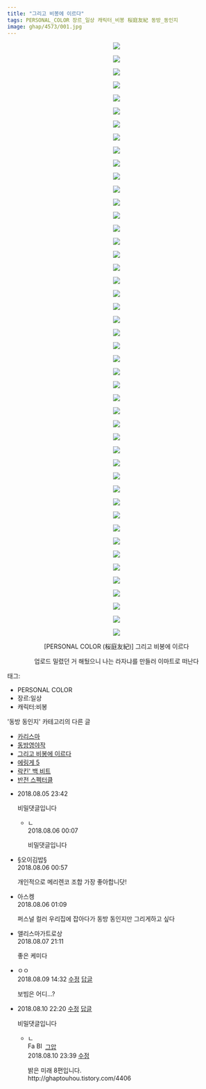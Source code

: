 ```yaml
---
title: "그리고 비봉에 이르다"
tags: PERSONAL_COLOR 장르_일상 캐릭터_비봉 桜庭友紀 동방_동인지
image: ghap/4573/001.jpg
---
```

<div class="article">
<p style="text-align: center; clear: none; float: none;"><img src="{{ site.nasurl }}/ghap/4573/001.jpg"/></p>
<p style="text-align: center; clear: none; float: none;"><img src="{{ site.nasurl }}/ghap/4573/002.jpg"/></p>
<p style="text-align: center; clear: none; float: none;"><img src="{{ site.nasurl }}/ghap/4573/003.jpg"/></p>
<p style="text-align: center; clear: none; float: none;"><img src="{{ site.nasurl }}/ghap/4573/004.jpg"/></p>
<p style="text-align: center; clear: none; float: none;"><img src="{{ site.nasurl }}/ghap/4573/005.jpg"/></p>
<p style="text-align: center; clear: none; float: none;"><img src="{{ site.nasurl }}/ghap/4573/006.jpg"/></p>
<p style="text-align: center; clear: none; float: none;"><img src="{{ site.nasurl }}/ghap/4573/007.jpg"/></p>
<p style="text-align: center; clear: none; float: none;"><img src="{{ site.nasurl }}/ghap/4573/008.jpg"/></p>
<p style="text-align: center; clear: none; float: none;"><img src="{{ site.nasurl }}/ghap/4573/009.jpg"/></p>
<p style="text-align: center; clear: none; float: none;"><img src="{{ site.nasurl }}/ghap/4573/010.jpg"/></p>
<p style="text-align: center; clear: none; float: none;"><img src="{{ site.nasurl }}/ghap/4573/011.jpg"/></p>
<p style="text-align: center; clear: none; float: none;"><img src="{{ site.nasurl }}/ghap/4573/012.jpg"/></p>
<p style="text-align: center; clear: none; float: none;"><img src="{{ site.nasurl }}/ghap/4573/013.jpg"/></p>
<p style="text-align: center; clear: none; float: none;"><img src="{{ site.nasurl }}/ghap/4573/014.jpg"/></p>
<p style="text-align: center; clear: none; float: none;"><img src="{{ site.nasurl }}/ghap/4573/015.jpg"/></p>
<p style="text-align: center; clear: none; float: none;"><img src="{{ site.nasurl }}/ghap/4573/016.jpg"/></p>
<p style="text-align: center; clear: none; float: none;"><img src="{{ site.nasurl }}/ghap/4573/017.jpg"/></p>
<p style="text-align: center; clear: none; float: none;"><img src="{{ site.nasurl }}/ghap/4573/018.jpg"/></p>
<p style="text-align: center; clear: none; float: none;"><img src="{{ site.nasurl }}/ghap/4573/019.jpg"/></p>
<p style="text-align: center; clear: none; float: none;"><img src="{{ site.nasurl }}/ghap/4573/020.jpg"/></p>
<p style="text-align: center; clear: none; float: none;"><img src="{{ site.nasurl }}/ghap/4573/021.jpg"/></p>
<p style="text-align: center; clear: none; float: none;"><img src="{{ site.nasurl }}/ghap/4573/022.jpg"/></p>
<p style="text-align: center; clear: none; float: none;"><img src="{{ site.nasurl }}/ghap/4573/023.jpg"/></p>
<p style="text-align: center; clear: none; float: none;"><img src="{{ site.nasurl }}/ghap/4573/024.jpg"/></p>
<p style="text-align: center; clear: none; float: none;"><img src="{{ site.nasurl }}/ghap/4573/025.jpg"/></p>
<p style="text-align: center; clear: none; float: none;"><img src="{{ site.nasurl }}/ghap/4573/026.jpg"/></p>
<p style="text-align: center; clear: none; float: none;"><img src="{{ site.nasurl }}/ghap/4573/027.jpg"/></p>
<p style="text-align: center; clear: none; float: none;"><img src="{{ site.nasurl }}/ghap/4573/028.jpg"/></p>
<p style="text-align: center; clear: none; float: none;"><img src="{{ site.nasurl }}/ghap/4573/029.jpg"/></p>
<p style="text-align: center; clear: none; float: none;"><img src="{{ site.nasurl }}/ghap/4573/030.jpg"/></p>
<p style="text-align: center; clear: none; float: none;"><img src="{{ site.nasurl }}/ghap/4573/031.jpg"/></p>
<p style="text-align: center; clear: none; float: none;"><img src="{{ site.nasurl }}/ghap/4573/032.jpg"/></p>
<p style="text-align: center; clear: none; float: none;"><img src="{{ site.nasurl }}/ghap/4573/033.jpg"/></p>
<p style="text-align: center; clear: none; float: none;"><img src="{{ site.nasurl }}/ghap/4573/034.jpg"/></p>
<p style="text-align: center; clear: none; float: none;"><img src="{{ site.nasurl }}/ghap/4573/035.jpg"/></p>
<p style="text-align: center; clear: none; float: none;"><img src="{{ site.nasurl }}/ghap/4573/036.jpg"/></p>
<p style="text-align: center; clear: none; float: none;"><img src="{{ site.nasurl }}/ghap/4573/037.jpg"/></p>
<p style="text-align: center; clear: none; float: none;"><img src="{{ site.nasurl }}/ghap/4573/038.jpg"/></p>
<p style="text-align: center; clear: none; float: none;"><img src="{{ site.nasurl }}/ghap/4573/039.jpg"/></p>
<p style="text-align: center; clear: none; float: none;"><img src="{{ site.nasurl }}/ghap/4573/040.jpg"/></p>
<p style="text-align: center; clear: none; float: none;"><img src="{{ site.nasurl }}/ghap/4573/041.jpg"/></p>
<p style="text-align: center; clear: none; float: none;"><img src="{{ site.nasurl }}/ghap/4573/042.jpg"/></p>
<p style="text-align: center; clear: none; float: none;"><img src="{{ site.nasurl }}/ghap/4573/043.jpg"/></p>
<p style="text-align: center; clear: none; float: none;"><img src="{{ site.nasurl }}/ghap/4573/044.jpg"/></p>
<p style="text-align: center; clear: none; float: none;"><img src="{{ site.nasurl }}/ghap/4573/045.jpg"/></p>
<p style="text-align: center; clear: none; float: none;"><img src="{{ site.nasurl }}/ghap/4573/046.jpg"/></p>
<p style="text-align: center; clear: none; float: none;">[PERSONAL COLOR (桜庭友紀)] 그리고 비봉에 이르다</p>
<p style="text-align: center; clear: none; float: none;"></p>
<p style="text-align: center; clear: none; float: none;">업로드 밀렸던 거 해뒀으니 나는 라자냐를 만들러 이마트로 떠난다</p>
</div><div class="tagTrail">
<p>태그: </p>
<ul>
<li>PERSONAL COLOR</li>
<li>장르:일상</li>
<li>캐릭터:비봉</li>
</ul>
</div><div class="another">
<p>'동방 동인지' 카테고리의 다른 글</p>
<ul>
<li><a href="/2018-08-11-ghap_4577">카리스마</a></li>
<li><a href="/2018-08-11-ghap_4576">동방영야작</a></li>
<li><a href="/2018-08-05-ghap_4573">그리고 비봉에 이르다</a></li>
<li><a href="/2018-08-05-ghap_4572">에링게 5</a></li>
<li><a href="/2018-08-05-ghap_4571">락킨' 백 비트</a></li>
<li><a href="/2018-08-05-ghap_4570">반전 스펙터클</a></li>
</ul>
</div><div class="cb_module cb_fluid">
<div class="cb_wrt cb_profile">
<div class="comment">
<ul>
<li class="cb_thumb_off" id="comment15301491">
<div class="cb_comment_area">
<div class="cb_info_area">
<div class="cb_section">
<span class="cb_nick_name"></span>
</div>
<div class="cb_section">
<span class="cb_date">2018.08.05 23:42</span>
</div>
</div>
<div class="cb_dsc_comment">
<p class="cb_dsc">
											비밀댓글입니다
										</p>
</div>
<ul>
<li class="cb_thumb_off" id="comment15301510">
<span class="cb_bu_subnode">ㄴ</span>
<div class="cb_comment_area">
<div class="cb_info_area">
<div class="cb_section">
<span class="cb_nick_name"></span>
</div>
<div class="cb_section">
<span class="cb_date">2018.08.06 00:07</span>
</div>
</div>
<div class="cb_dsc_comment">
<p class="cb_dsc">
																비밀댓글입니다
															</p>
</div>
</div>
</li>
</ul>
</div></li>
<li class="cb_thumb_off" id="comment15301528">
<div class="cb_comment_area">
<div class="cb_info_area">
<div class="cb_section">
<span class="cb_nick_name">§오이김밥§</span>
</div>
<div class="cb_section">
<span class="cb_date">2018.08.06 00:57 </span>
</div>
</div>
<div class="cb_dsc_comment">
<p class="cb_dsc">
											개인적으로 메리렌코 조합 가장 좋아합니닷!
										</p>
</div>
</div></li>
<li class="cb_thumb_off" id="comment15301530">
<div class="cb_comment_area">
<div class="cb_info_area">
<div class="cb_section">
<span class="cb_nick_name">아스켕</span>
</div>
<div class="cb_section">
<span class="cb_date">2018.08.06 01:09 </span>
</div>
</div>
<div class="cb_dsc_comment">
<p class="cb_dsc">
											퍼스널 컬러 우리집에 잡아다가 동방 동인지만 그리게하고 싶다
										</p>
</div>
</div></li>
<li class="cb_thumb_off" id="comment15302809">
<div class="cb_comment_area">
<div class="cb_info_area">
<div class="cb_section">
<span class="cb_nick_name">앨리스마가트로상</span>
</div>
<div class="cb_section">
<span class="cb_date">2018.08.07 21:11 </span>
</div>
</div>
<div class="cb_dsc_comment">
<p class="cb_dsc">
											좋은 케미다
										</p>
</div>
</div></li>
<li class="cb_thumb_off" id="comment15304367">
<div class="cb_comment_area">
<div class="cb_info_area">
<div class="cb_section">
<span class="cb_nick_name">ㅇㅇ</span>
</div>
<div class="cb_section">
<span class="cb_date">2018.08.09 14:32 </span>
<span><a class="edit" href="javascript:void(0)" onclick="deleteComment(15304367);return false"><span class="glyphicon glyphicon-edit"></span> 수정</a></span>
<span><a class="reply" href="javascript:void(0)" onclick="commentComment(15304367); return false"><span class="glyphicon glyphicon-share-alt"></span> 답글</a></span>
</div>
</div>
<div class="cb_dsc_comment">
<p class="cb_dsc">
											보빔은 어디...?
										</p>
</div>
</div></li>
<li class="cb_thumb_off" id="comment15305461">
<div class="cb_comment_area">
<div class="cb_info_area">
<div class="cb_section">
<span class="cb_nick_name"></span>
</div>
<div class="cb_section">
<span class="cb_date">2018.08.10 22:20</span>
<span><a class="edit" href="javascript:void(0)" onclick="deleteComment(15305461);return false"><span class="glyphicon glyphicon-edit"></span> 수정</a></span>
<span><a class="reply" href="javascript:void(0)" onclick="commentComment(15305461); return false"><span class="glyphicon glyphicon-share-alt"></span> 답글</a></span>
</div>
</div>
<div class="cb_dsc_comment">
<p class="cb_dsc">
											비밀댓글입니다
										</p>
</div>
<ul>
<li class="cb_thumb_off" id="comment15305501">
<span class="cb_bu_subnode">ㄴ</span>
<div class="cb_comment_area">
<div class="cb_info_area">
<div class="cb_section">
<span class="cb_nick_name"><img alt="Favicon of https://ghaptouhou.tistory.com" height="16" onerror="this.onerror=null;this.parentNode.removeChild(this)" src="https://ghaptouhou.tistory.com/favicon.ico" width="16"/> <img alt="BlogIcon" height="16" onerror="this.parentNode.removeChild(this)" src="https://ghaptouhou.tistory.com/index.gif" width="16"/> <a href="https://ghaptouhou.tistory.com" onclick="return openLinkInNewWindow(this)"> 그압</a><span class="tistoryProfileLayerTrigger" onclick='TistoryProfile.show(event, this, {"title":"\uc800\uae30 \uc774\uac70 \ub098\uc911\uc5d0 \uc218\uc815 \uac00\ub2a5\ud558\ub098\uc694","url":"https:\/\/ghap.tistory.com","nickname":"\uadf8\uc555","items":[]}); return false;'></span></span>
</div>
<div class="cb_section">
<span class="cb_date">2018.08.10 23:39 </span>
<span><a class="edit" href="javascript:void(0)" onclick="deleteComment(15305501); return false;"><span class="glyphicon glyphicon-edit"></span> 수정</a></span>
</div>
</div>
<div class="cb_dsc_comment">
<p class="cb_dsc">
																밝은 미래 8편입니다.<br/>
http://ghaptouhou.tistory.com/4406
															</p>
</div>
</div>
</li>
</ul>
</div></li>
</ul>
</div>
</div><!-- commentList close -->
</div>